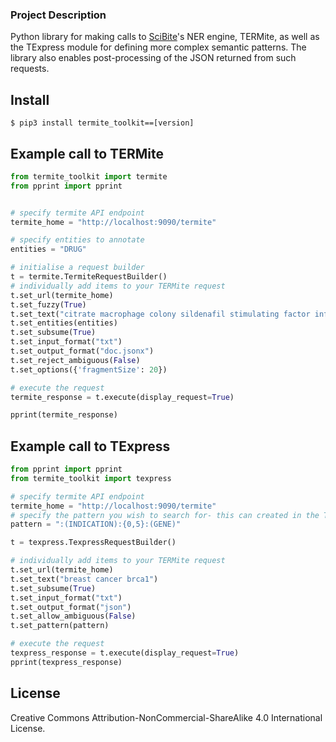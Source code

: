 ### Project Description

Python library for making calls to [SciBite](https://www.scibite.com/)'s NER engine, TERMite, as well as the TExpress module for defining more complex semantic patterns.
The library also enables post-processing of the JSON returned from such requests.

## Install

```
$ pip3 install termite_toolkit==[version]
```

## Example call to TERMite

```python
from termite_toolkit import termite
from pprint import pprint


# specify termite API endpoint
termite_home = "http://localhost:9090/termite"

# specify entities to annotate
entities = "DRUG"

# initialise a request builder
t = termite.TermiteRequestBuilder()
# individually add items to your TERMite request
t.set_url(termite_home)
t.set_fuzzy(True)
t.set_text("citrate macrophage colony sildenafil stimulating factor influenza hedgehog")
t.set_entities(entities)
t.set_subsume(True)
t.set_input_format("txt")
t.set_output_format("doc.jsonx")
t.set_reject_ambiguous(False)
t.set_options({'fragmentSize': 20})

# execute the request
termite_response = t.execute(display_request=True)

pprint(termite_response)
```

## Example call to TExpress

```python
from pprint import pprint
from termite_toolkit import texpress

# specify termite API endpoint
termite_home = "http://localhost:9090/termite"
# specify the pattern you wish to search for- this can created in the TERMite UI
pattern = ":(INDICATION):{0,5}:(GENE)"

t = texpress.TexpressRequestBuilder()

# individually add items to your TERMite request
t.set_url(termite_home)
t.set_text("breast cancer brca1")
t.set_subsume(True)
t.set_input_format("txt")
t.set_output_format("json")
t.set_allow_ambiguous(False)
t.set_pattern(pattern)

# execute the request
texpress_response = t.execute(display_request=True)
pprint(texpress_response)
```

## License 

Creative Commons Attribution-NonCommercial-ShareAlike 4.0 International License.